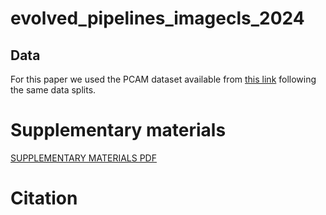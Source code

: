 # evolved_pipelines_imagecls_2024

## Data

For this paper we used the PCAM dataset available from [this link](https://github.com/basveeling/pcam)
following the same data splits. 


# Supplementary materials

[SUPPLEMENTARY MATERIALS PDF](https://github.com/camilodlt/evolved_pipelines_imagecls_2024/blob/main/sup_mat.pdf)

# Citation 

